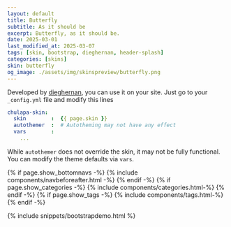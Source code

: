 ```yaml
---
layout: default
title: Butterfly
subtitle: As it should be
excerpt: Butterfly, as it should be.
date: 2025-03-01
last_modified_at: 2025-03-07
tags: [skin, bootstrap, dieghernan, header-splash]
categories: [skins]
skin: butterfly
og_image: ./assets/img/skinspreview/butterfly.png
---
```



Developed by [dieghernan](https://github.com/dieghernan/), you can use it on your site. Just go to your `_config.yml` file and modify this lines

```yaml
chulapa-skin: 
  skin        :  {{ page.skin }}
  autothemer  :  # Autotheming may not have any effect
  vars        :    
    ...
```


While `autothemer` does not override the skin, it may not be fully functional. You can modify the theme defaults via `vars`.




{% if page.show_bottomnavs -%}
{% include components/navbeforeafter.html -%}
{% endif -%}
{% if page.show_categories -%}
{% include components/categories.html-%}
{% endif -%}
{% if page.show_tags -%}
{% include components/tags.html-%}
{% endif -%}


{% include snippets/bootstrapdemo.html  %}
